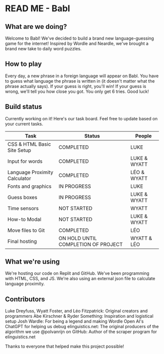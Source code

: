 # READ ME - Babl

## What are we doing?
Welcome to Babl! We've decided to build a brand new language-guessing game for the internet! Inspired by Wordle and Neardle, we've brought a brand new take to daily word puzzles. 

## How to play
Every day, a new phrase in a foreign language will appear on Babl. You have to guess what language the phrase is written in (it doesn't matter what the phrase actually says). If your guess is right, you'll win! If your guess is wrong, we'll tell you how close you got. You only get 6 tries. Good luck!

## Build status
Currently working on it! Here's our task board. Feel free to update based on your current tasks. 

|Task|Status|People|
|---|---|---|
|CSS & HTML Basic Site Setup|COMPLETED|LUKE|
|Input for words|COMPLETED|LUKE & WYATT|
|Language Proximity Calculator|COMPLETED|LÉO & WYATT|
|Fonts and graphics|IN PROGRESS|LUKE|
|Guess boxes|IN PROGRESS|LUKE & WYATT|
|Time sensors|NOT STARTED|WYATT|
|How-to Modal|NOT STARTED|LUKE & WYATT|
|Move files to Git|COMPLETED|LÉO|
|Final hosting|ON HOLD UNTIL COMPLETION OF PROJECT|WYATT & LÉO|

## What we're using
We're hosting our code on Replit and GitHub. We've been programming with HTML, CSS, and JS. We're also using an external json file to calculate language proximity.

## Contributors
Luke Dreyfuss, Wyatt Foster, and Léo Fitzpatrick: Original creators and programmers
Abe Kirschner & Ryder Something: Inspiration and logistical setup
Josh Wardle: For being a legend and making Wordle
Open AI's ChatGPT for helping us debug
elinguistics.net: The original producers of the algorithm we use
@polvanrijn on GitHub: Author of the scraper program for elinguistics.net

Thanks to everyone that helped make this project possible!